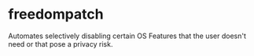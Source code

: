 # freedompatch
Automates selectively disabling certain OS Features that the user doesn't need or that pose a privacy risk.
